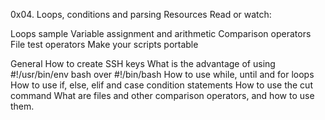 0x04. Loops, conditions and parsing
Resources
Read or watch:

Loops sample
Variable assignment and arithmetic
Comparison operators
File test operators
Make your scripts portable

General
How to create SSH keys
What is the advantage of using #!/usr/bin/env bash over #!/bin/bash
How to use while, until and for loops
How to use if, else, elif and case condition statements
How to use the cut command
What are files and other comparison operators, and how to use them.

